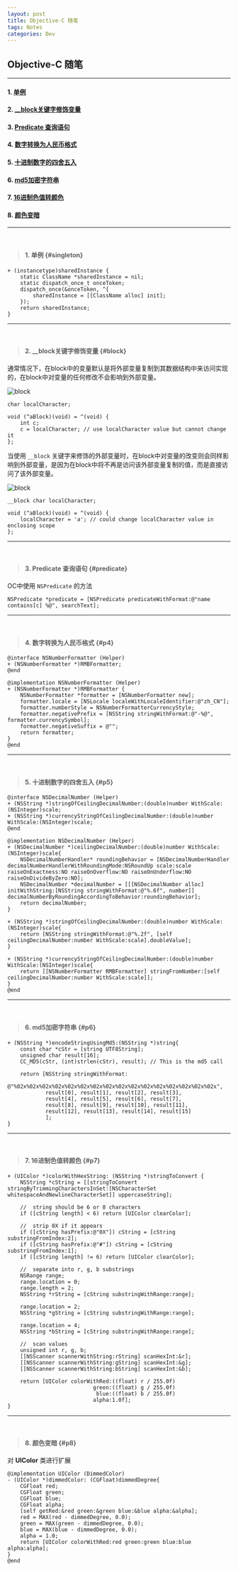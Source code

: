 ```yaml
---
layout: post
title: Objective-C 随笔
tags: Notes
categories: Dev
---
```


## Objective-C 随笔

---

#### 1. [单例](#singleton)
#### 2. [__block关键字修饰变量](#block)
#### 3. [Predicate 查询语句](#predicate)
#### 4. [数字转换为人民币格式](#p4)
#### 5. [十进制数字的四舍五入](#p5)
#### 6. [md5加密字符串](#p6)
#### 7. [16进制色值转颜色](#p7)
#### 8. [颜色变暗](#p8)

---

<br>

> #### 1. 单例 {#singleton}

```objc
+ (instancetype)sharedInstance {
    static ClassName *sharedInstance = nil;
    static dispatch_once_t onceToken;
    dispatch_once(&onceToken, ^{
        sharedInstance = [[ClassName alloc] init];
    });
    return sharedInstance;
}
```

---

<br>

> #### 2. __block关键字修饰变量 {#block}

通常情况下，在block中的变量默认是将外部变量复制到其数据结构中来访问实现的，在block中对变量的任何修改不会影响到外部变量。

![block](/images/objc_notes/block2.png)

```objc
char localCharacter;

void (^aBlock)(void) = ^(void) {
    int c;
    c = localCharacter; // use localCharacter value but cannot change it
};
```

当使用 `__block` 关键字来修饰的外部变量时，在block中对变量的改变则会同样影响到外部变量，是因为在block中将不再是访问该外部变量复制的值，而是直接访问了该外部变量。

![block](/images/objc_notes/block1.png)

```objc
__block char localCharacter;

void (^aBlock)(void) = ^(void) {
    localCharacter = 'a'; // could change localCharacter value in enclosing scope
};
```

---

<br>

> #### 3. Predicate 查询语句 {#predicate}

OC中使用 `NSPredicate` 的方法

```objc
NSPredicate *predicate = [NSPredicate predicateWithFormat:@"name contains[c] %@", searchText];
```

---

<br>

> #### 4. 数字转换为人民币格式 {#p4}

```objc
@interface NSNumberFormatter (Helper)
+ (NSNumberFormatter *)RMBFormatter;
@end
```

```objc
@implementation NSNumberFormatter (Helper)
+ (NSNumberFormatter *)RMBFormatter {
    NSNumberFormatter *formatter = [NSNumberFormatter new];
    formatter.locale = [NSLocale localeWithLocaleIdentifier:@"zh_CN"];
    formatter.numberStyle = NSNumberFormatterCurrencyStyle;
    formatter.negativePrefix = [NSString stringWithFormat:@"-%@", formatter.currencySymbol];
    formatter.negativeSuffix = @"";
    return formatter;
}
@end
```

---

<br>

> #### 5. 十进制数字的四舍五入 {#p5}

```objc
@interface NSDecimalNumber (Helper)
+ (NSString *)stringOfCeilingDecimalNumber:(double)number WithScale:(NSInteger)scale;
+ (NSString *)currencyStringOfCeilingDecimalNumber:(double)number WithScale:(NSInteger)scale;
@end
```

```objc
@implementation NSDecimalNumber (Helper)
+ (NSDecimalNumber *)ceilingDecimalNumber:(double)number WithScale:(NSInteger)scale{
    NSDecimalNumberHandler* roundingBehavior = [NSDecimalNumberHandler decimalNumberHandlerWithRoundingMode:NSRoundUp scale:scale raiseOnExactness:NO raiseOnOverflow:NO raiseOnUnderflow:NO raiseOnDivideByZero:NO];
    NSDecimalNumber *decimalNumber = [[[NSDecimalNumber alloc] initWithString:[NSString stringWithFormat:@"%.6f", number]] decimalNumberByRoundingAccordingToBehavior:roundingBehavior];
    return decimalNumber;
}

+ (NSString *)stringOfCeilingDecimalNumber:(double)number WithScale:(NSInteger)scale{
    return [NSString stringWithFormat:@"%.2f", [self ceilingDecimalNumber:number WithScale:scale].doubleValue];
}

+ (NSString *)currencyStringOfCeilingDecimalNumber:(double)number WithScale:(NSInteger)scale{
    return [[NSNumberFormatter RMBFormatter] stringFromNumber:[self ceilingDecimalNumber:number WithScale:scale]];
}
@end
```

---

<br>

> #### 6. md5加密字符串 {#p6}

```objc
+ (NSString *)encodeStringUsingMd5:(NSString *)string{
    const char *cStr = [string UTF8String];
    unsigned char result[16];
    CC_MD5(cStr, (int)strlen(cStr), result); // This is the md5 call
    
    return [NSString stringWithFormat:
            @"%02x%02x%02x%02x%02x%02x%02x%02x%02x%02x%02x%02x%02x%02x%02x%02x",
            result[0], result[1], result[2], result[3],
            result[4], result[5], result[6], result[7],            
            result[8], result[9], result[10], result[11],
            result[12], result[13], result[14], result[15]
            ];
}
```

---

<br>

> #### 7. 16进制色值转颜色 {#p7}

```objc
+ (UIColor *)colorWithHexString: (NSString *)stringToConvert {
    NSString *cString = [[stringToConvert stringByTrimmingCharactersInSet:[NSCharacterSet whitespaceAndNewlineCharacterSet]] uppercaseString];
    
    //  string should be 6 or 8 characters
    if ([cString length] < 6) return [UIColor clearColor];
    
    //  strip 0X if it appears
    if ([cString hasPrefix:@"0X"]) cString = [cString substringFromIndex:2];
    if ([cString hasPrefix:@"#"]) cString = [cString substringFromIndex:1];
    if ([cString length] != 6) return [UIColor clearColor];

    //  separate into r, g, b substrings
    NSRange range;
    range.location = 0;
    range.length = 2;
    NSString *rString = [cString substringWithRange:range];
    
    range.location = 2;
    NSString *gString = [cString substringWithRange:range];
    
    range.location = 4;
    NSString *bString = [cString substringWithRange:range];
    
    //  scan values
    unsigned int r, g, b;
    [[NSScanner scannerWithString:rString] scanHexInt:&r];
    [[NSScanner scannerWithString:gString] scanHexInt:&g];
    [[NSScanner scannerWithString:bString] scanHexInt:&b];
    
    return [UIColor colorWithRed:((float) r / 255.0f)
                           green:((float) g / 255.0f)
                            blue:((float) b / 255.0f)
                           alpha:1.0f];
}
```

---

<br>

> #### 8. 颜色变暗 {#p8}

对 **UIColor** 类进行扩展

```objc
@implementation UIColor (DimmedColor)
- (UIColor *)dimmedColor: (CGFloat)dimmedDegree{
    CGFloat red;
    CGFloat green;
    CGFloat blue;
    CGFloat alpha;
    [self getRed:&red green:&green blue:&blue alpha:&alpha];
    red = MAX(red - dimmedDegree, 0.0);
    green = MAX(green - dimmedDegree, 0.0);
    blue = MAX(blue - dimmedDegree, 0.0);
    alpha = 1.0;
    return [UIColor colorWithRed:red green:green blue:blue alpha:alpha];
}
@end

```
